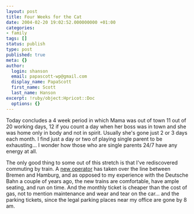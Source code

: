 ```yaml
---
layout: post
title: Four Weeks for the Cat
date: 2004-02-20 19:02:52.000000000 +01:00
categories:
- family
tags: []
status: publish
type: post
published: true
meta: {}
author:
  login: shanson
  email: papascott-wp@gmail.com
  display_name: PapaScott
  first_name: Scott
  last_name: Hanson
excerpt: !ruby/object:Hpricot::Doc
  options: {}
---
```

<p>Today concludes a 4 week period in which Mama was out of town 11 out of 20 working days, 12 if you count a day when her boss was in town and she was home only in body and not in spirit. Usually she's gone just 2 or 3 days each month. I find just a day or two of playing single parent to be exhausting... I wonder how those who are single parents 24/7 have any energy at all.</p>
<p>The only good thing to some out of this stretch is that I've rediscovered commuting by train. A <a title="metronom - Pendeln im Takt" href="http://www.dermetronom.de/">new operator</a> has taken over the line between Bremen and Hamburg, and as opposed to my experience with the Deutsche Bahn a couple of years ago, the new trains are comfortable, have ample seating, and run on time. And the monthly ticket is cheaper than the cost of gas, not to mention maintenance and wear and tear on the car... and the parking tickets, since the legal parking places near my office are gone by 8 am.</p>
